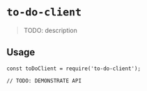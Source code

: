 # `to-do-client`

> TODO: description

## Usage

```
const toDoClient = require('to-do-client');

// TODO: DEMONSTRATE API
```
